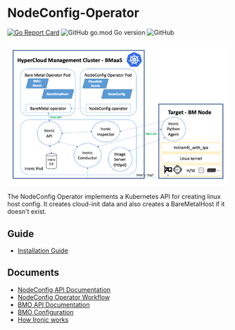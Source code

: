 # NodeConfig-Operator

[![Go Report Card](https://goreportcard.com/badge/github.com/tmax-cloud/cicd-operator)](https://goreportcard.com/report/github.com/tmax-cloud/nodeconfig-operator)
![GitHub go.mod Go version](https://img.shields.io/github/go-mod/go-version/tmax-cloud/nodeconfig-operator)
![GitHub](https://img.shields.io/github/license/tmax-cloud/nodeconfig-operator)


![NodeConfig Operator Architecture](docs/figures/nco_architecture.png)

The NodeConfig Operator implements a Kubernetes API for creating linux host config. It creates cloud-init data and also creates a BareMetalHost if it doesn't exist. 

## Guide
- [Installation Guide](./docs/installation.md)

## Documents
- [NodeConfig API Documentation](docs/api.md)
- [NodeConfig Operator Workflow](docs/nodeconfig-workflow.md)
- [BMO API Documentation](https://github.com/metal3-io/baremetal-operator/blob/capm3-v0.3.2/docs/api.md)
- [BMO Configuration](https://github.com/metal3-io/baremetal-operator/blob/capm3-v0.3.2/docs/configuration.md)
- [How Ironic works](https://github.com/metal3-io/metal3-docs/blob/master/design/baremetal-operator/how-ironic-works.md)
